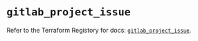 # `gitlab_project_issue`

Refer to the Terraform Registory for docs: [`gitlab_project_issue`](https://registry.terraform.io/providers/gitlabhq/gitlab/16.4.0/docs/resources/project_issue).
